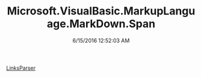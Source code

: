﻿---
title: Microsoft.VisualBasic.MarkupLanguage.MarkDown.Span
date: 6/15/2016 12:52:03 AM
---

[LinksParser](T-Microsoft.VisualBasic.MarkupLanguage.MarkDown.Span.LinksParser.html)
